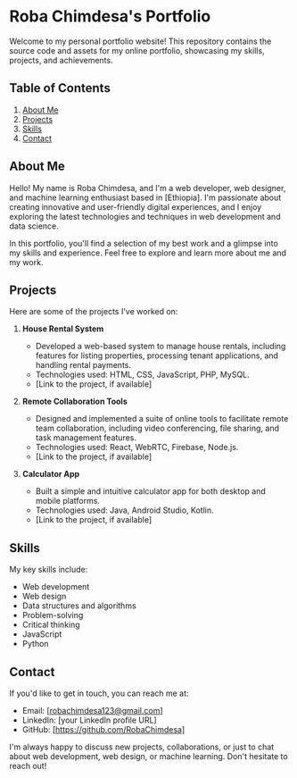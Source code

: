 # Roba Chimdesa's Portfolio

Welcome to my personal portfolio website! This repository contains the source code and assets for my online portfolio, showcasing my skills, projects, and achievements.

## Table of Contents
1. [About Me](#about-me)
2. [Projects](#projects)
3. [Skills](#skills)
4. [Contact](#contact)

## About Me
Hello! My name is Roba Chimdesa, and I'm a web developer, web designer, and machine learning enthusiast based in [Ethiopia]. I'm passionate about creating innovative and user-friendly digital experiences, and I enjoy exploring the latest technologies and techniques in web development and data science.

In this portfolio, you'll find a selection of my best work and a glimpse into my skills and experience. Feel free to explore and learn more about me and my work.


## Projects
Here are some of the projects I've worked on:

1. **House Rental System**
   - Developed a web-based system to manage house rentals, including features for listing properties, processing tenant applications, and handling rental payments.
   - Technologies used: HTML, CSS, JavaScript, PHP, MySQL.
   - [Link to the project, if available]

2. **Remote Collaboration Tools**
   - Designed and implemented a suite of online tools to facilitate remote team collaboration, including video conferencing, file sharing, and task management features.
   - Technologies used: React, WebRTC, Firebase, Node.js.
   - [Link to the project, if available]

3. **Calculator App**
   - Built a simple and intuitive calculator app for both desktop and mobile platforms.
   - Technologies used: Java, Android Studio, Kotlin.
   - [Link to the project, if available]

## Skills
My key skills include:
- Web development
- Web design
- Data structures and algorithms
- Problem-solving
- Critical thinking
- JavaScript
- Python

## Contact
If you'd like to get in touch, you can reach me at:
- Email: [robachimdesa123@gmail.com]
- LinkedIn: [your LinkedIn profile URL]
- GitHub: [https://github.com/RobaChimdesa]

I'm always happy to discuss new projects, collaborations, or just to chat about web development, web design, or machine learning. Don't hesitate to reach out!

